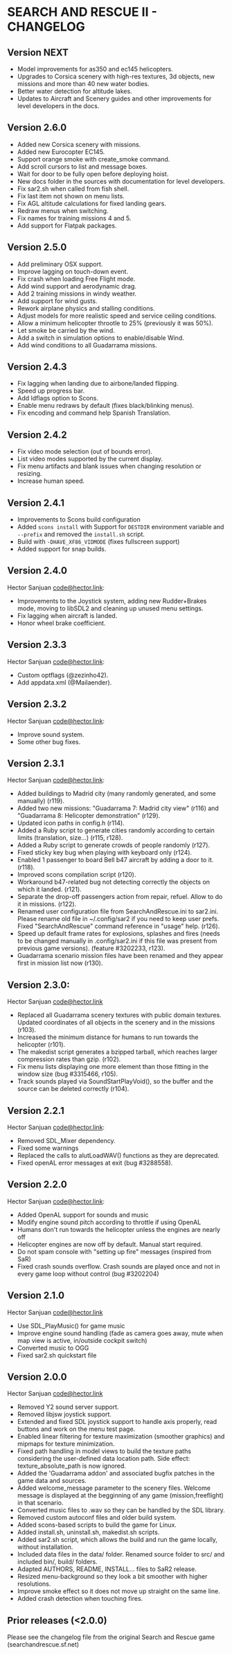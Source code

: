 # SEARCH AND RESCUE II - CHANGELOG

## Version NEXT

* Model improvements for as350 and ec145 helicopters.
* Upgrades to Corsica scenery with high-res textures, 3d objects, new missions and more than 40 new water bodies.
* Better water detection for altitude lakes.
* Updates to Aircraft and Scenery guides and other improvements for level developers in the docs.

## Version 2.6.0

* Added new Corsica scenery with missions.
* Added new Eurocopter EC145.
* Support orange smoke with create_smoke command.
* Add scroll cursors to list and message boxes.
* Wait for door to be fully open before deploying hoist.
* New docs folder in the sources with documentation for level developers.
* Fix sar2.sh when called from fish shell.
* Fix last item not shown on menu lists.
* Fix AGL altitude calculations for fixed landing gears.
* Redraw menus when switching.
* Fix names for training missions 4 and 5.
* Add support for Flatpak packages.

## Version 2.5.0

* Add preliminary OSX support.
* Improve lagging on touch-down event.
* Fix crash when loading Free Flight mode.
* Add wind support and aerodynamic drag.
* Add 2 training missions in windy weather.
* Add support for wind gusts.
* Rework airplane physics and stalling conditions.
* Adjust models for more realistic speed and service ceiling conditions.
* Allow a minimum helicopter throotle to 25% (previously it was 50%).
* Let smoke be carried by the wind.
* Add a switch in simulation options to enable/disable Wind.
* Add wind conditions to all Guadarrama missions.

## Version 2.4.3

* Fix lagging when landing due to airbone/landed flipping.
* Speed up progress bar.
* Add ldflags option to Scons.
* Enable menu redraws by default (fixes black/blinking menus).
* Fix encoding and command help Spanish Translation.

## Version 2.4.2

* Fix video mode selection (out of bounds error).
* List video modes supported by the current display.
* Fix menu artifacts and blank issues when changing resolution or resizing.
* Increase human speed.

## Version 2.4.1

* Improvements to Scons build configuration
* Added `scons install` with Support for `DESTDIR` environment variable and
`--prefix` and removed the `install.sh` script.
* Build with `-DHAVE_XF86_VIDMODE` (fixes fullscreen support)
* Added support for snap builds.

## Version 2.4.0

Hector Sanjuan <code@hector.link>:

* Improvements to the Joystick system, adding new
  Rudder+Brakes mode, moving to libSDL2 and cleaning
  up unused menu settings.
* Fix lagging when aircraft is landed.
* Honor wheel brake coefficient.


## Version 2.3.3

Hector Sanjuan <code@hector.link>:

* Custom optflags (@zezinho42).
* Add appdata.xml (@Mailaender).

## Version 2.3.2

Hector Sanjuan <code@hector.link>:

* Improve sound system.
* Some other bug fixes.

## Version 2.3.1
		   
Hector Sanjuan <code@hector.link>:
		   
* Added buildings to Madrid city (many randomly generated, and some manually)
  (r119).
* Added two new missions: "Guadarrama 7: Madrid city view" (r116) and
  "Guadarrama 8: Helicopter demonstration" (r129).
* Updated icon paths in config.h (r114).
* Added a Ruby script to generate cities randomly according to certain limits
(translation, size...)  (r115, r128).
* Added a Ruby script to generate crowds of people randomly (r127).
* Fixed sticky key bug when playing with keyboard only (r124).
* Enabled 1 passenger to board Bell b47 aircraft by adding a door to
it. (r118).
* Improved scons compilation script (r120).
* Workaround b47-related bug not detecting correctly the objects on which it
landed. (r121).
* Separate the drop-off passengers action from repair, refuel. Allow to do it
in missions. (r122).
* Renamed user configuration file from SearchAndRescue.ini to sar2.ini. Please
rename old file in ~/.config/sar2 if you need to keep user prefs. Fixed
"SearchAndRescue" command reference in "usage" help. (r126).
* Speed up default frame rates for explosions, splashes and fires (needs to be
changed manually in .config/sar2.ini if this file was present from previous
game versions).  (feature #3202233, r123).
* Guadarrama scenario mission files have been renamed and they appear first in
mission list now (r130).

## Version 2.3.0:

Hector Sanjuan <code@hector.link>

* Replaced all Guadarrama scenery textures with public domain
textures. Updated coordinates of all objects in the scenery and in the
missions (r103).
* Increased the minimum distance for humans to run towards the helicopter
(r101).
* The makedist script generates a bzipped tarball, which reaches larger
compression rates than gzip.  (r102).
* Fix menu lists displaying one more element than those fitting in the window
size (bug #3315466, r105).
* Track sounds played via SoundStartPlayVoid(), so the buffer and the source
can be deleted correctly (r104).

## Version 2.2.1

Hector Sanjuan <code@hector.link>:

* Removed SDL_Mixer dependency.
* Fixed some warnings
* Replaced the calls to alutLoadWAV() functions
as they are deprecated.
* Fixed openAL error messages at exit
(bug #3288558).

## Version 2.2.0

Hector Sanjuan <code@hector.link>:

* Added OpenAL support for sounds and music
* Modify engine sound pitch according to throttle if using OpenAL
* Humans don't run towards the helicopter unless the engines are nearly off
* Helicopter engines are now off by default. Manual start required.
* Do not spam console with "setting up fire" messages (inspired from SaR)
* Fixed crash sounds overflow. Crash sounds are played once and not in every
game loop without control (bug #3202204)

## Version 2.1.0

Hector Sanjuan <code@hector.link>

* Use SDL_PlayMusic() for game music
* Improve engine sound handling (fade as camera goes away, mute when map view
is active, in/outside cockpit switch)
* Converted music to OGG
* Fixed sar2.sh quickstart file

## Version 2.0.0

Hector Sanjuan <code@hector.link>

* Removed Y2 sound server support.
* Removed libjsw joystick support.
* Extended and fixed SDL joystick support to handle axis properly, read
buttons and work on the menu test page.
* Enabled linear filtering for texture maximization (smoother graphics) and
mipmaps for texture minimization.
* Fixed path handling in model views to build the texture paths considering
the user-defined data location path.  Side effect: texture_absolute_path is
now ignored.
* Added the 'Guadarrama addon' and associated bugfix patches in the game data
and sources.
* Added welcome_message parameter to the scenery files. Welcome message is
displayed at the begginning of any game (mission,freeflight) in that scenario.
* Converted music files to .wav so they can be handled by the SDL library.
* Removed custom autoconf files and older build system.
* Added scons-based scripts to build the game for Linux.
* Added install.sh, uninstall.sh, makedist.sh scripts.
* Added sar2.sh script, which allows the build and run the game locally,
without installation.
* Included data files in the data/ folder. Renamed source folder to src/ and
included bin/, build/ folders.
* Adapted AUTHORS, README, INSTALL... files to SaR2 release.
* Resized menu-background so they look a bit smoother with higher resolutions.
* Improve smoke effect so it does not move up straight on the same line.
* Added crash detection when touching fires.

## Prior releases (<2.0.0)

Please see the changelog file from the original Search and Rescue game
(searchandrescue.sf.net)
